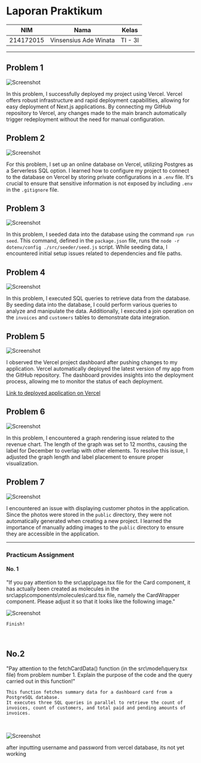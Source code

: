 # Laporan Praktikum

| NIM       | Nama                  | Kelas  |
|-----------|-----------------------|--------|
| 214172015 | Vinsensius Ade Winata | TI - 3I|

---

## Problem 1

![Screenshot](screenshot/1.1.png)

In this problem, I successfully deployed my project using Vercel. Vercel offers robust infrastructure and rapid deployment capabilities, allowing for easy deployment of Next.js applications. By connecting my GitHub repository to Vercel, any changes made to the main branch automatically trigger redeployment without the need for manual configuration.

## Problem 2

![Screenshot](screenshot/1.2.png)

For this problem, I set up an online database on Vercel, utilizing Postgres as a Serverless SQL option. I learned how to configure my project to connect to the database on Vercel by storing private configurations in a `.env` file. It's crucial to ensure that sensitive information is not exposed by including `.env` in the `.gitignore` file.

## Problem 3

![Screenshot](screenshot/1.3.png)

In this problem, I seeded data into the database using the command `npm run seed`. This command, defined in the `package.json` file, runs the `node -r dotenv/config ./src/seeder/seed.js` script. While seeding data, I encountered initial setup issues related to dependencies and file paths.

## Problem 4

![Screenshot](screenshot/1.4.png)

In this problem, I executed SQL queries to retrieve data from the database. By seeding data into the database, I could perform various queries to analyze and manipulate the data. Additionally, I executed a join operation on the `invoices` and `customers` tables to demonstrate data integration.

## Problem 5

![Screenshot](screenshot/1.5.png)

I observed the Vercel project dashboard after pushing changes to my application. Vercel automatically deployed the latest version of my app from the GitHub repository. The dashboard provides insights into the deployment process, allowing me to monitor the status of each deployment.

[Link to deployed application on Vercel](https://vercel.com/vinsensius-ade-winatas-projects/09-nextjs-database/2tb3p8FVxUAbbrmgoD44ksGAwFv8)

## Problem 6

![Screenshot](screenshot/1.6.png)

In this problem, I encountered a graph rendering issue related to the revenue chart. The length of the graph was set to 12 months, causing the label for December to overlap with other elements. To resolve this issue, I adjusted the graph length and label placement to ensure proper visualization.

## Problem 7

![Screenshot](screenshot/1.7.png)

I encountered an issue with displaying customer photos in the application. Since the photos were stored in the `public` directory, they were not automatically generated when creating a new project. I learned the importance of manually adding images to the `public` directory to ensure they are accessible in the application.

---

### Practicum Assignment

#### No. 1

"If you pay attention to the src\app\page.tsx file for the Card component, it has actually been created as molecules in the src\app\components\molecules\card.tsx file, namely the CardWrapper component. Please adjust it so that it looks like the following image."

![Screenshot](screenshot/1.8.png) <br />

    Finish!

<br />

## No.2

"Pay attention to the fetchCardData() function (in the src\model\query.tsx file) from problem number 1. Explain the purpose of the code and the query carried out in this function!"

    This function fetches summary data for a dashboard card from a PostgreSQL database. 
    It executes three SQL queries in parallel to retrieve the count of invoices, count of customers, and total paid and pending amounts of invoices. 

<br />

![Screenshot](screenshot/week10.png) <br />

after inputting username and password from vercel database, its not yet working